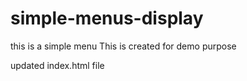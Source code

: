 # simple-menus-display
this is a simple menu
This is created for demo purpose


updated index.html file